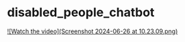 # disabled_people_chatbot


[![Watch the video](Screenshot 2024-06-26 at 10.23.09.png)](https://www.youtube.com/watch?v=SPOWk2eRYrw)
